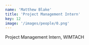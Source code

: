 ```yaml
---
name: 'Matthew Blake'
title: 'Project Management Intern'
key: 12
image: '/images/people/0.png'
---
```

Project Management Intern, WIMTACH
